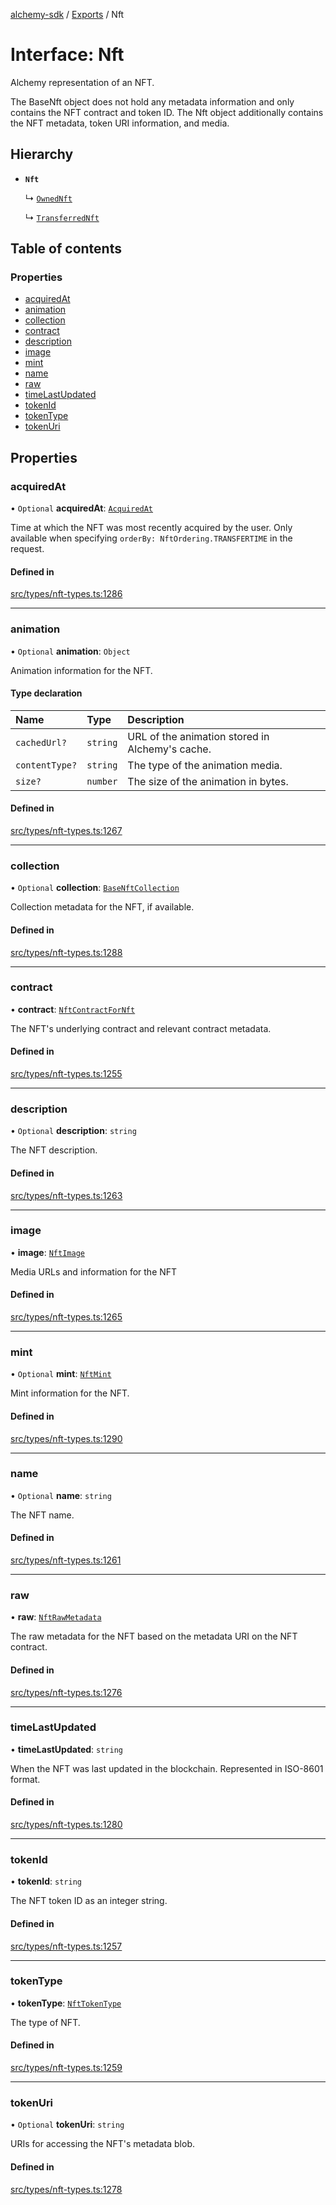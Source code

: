 [alchemy-sdk](../README.md) / [Exports](../modules.md) / Nft

# Interface: Nft

Alchemy representation of an NFT.

The BaseNft object does not hold any metadata information and only contains
the NFT contract and token ID. The Nft object additionally contains the NFT
metadata, token URI information, and media.

## Hierarchy

- **`Nft`**

  ↳ [`OwnedNft`](OwnedNft.md)

  ↳ [`TransferredNft`](TransferredNft.md)

## Table of contents

### Properties

- [acquiredAt](Nft.md#acquiredat)
- [animation](Nft.md#animation)
- [collection](Nft.md#collection)
- [contract](Nft.md#contract)
- [description](Nft.md#description)
- [image](Nft.md#image)
- [mint](Nft.md#mint)
- [name](Nft.md#name)
- [raw](Nft.md#raw)
- [timeLastUpdated](Nft.md#timelastupdated)
- [tokenId](Nft.md#tokenid)
- [tokenType](Nft.md#tokentype)
- [tokenUri](Nft.md#tokenuri)

## Properties

### acquiredAt

• `Optional` **acquiredAt**: [`AcquiredAt`](AcquiredAt.md)

Time at which the NFT was most recently acquired by the user. Only
available when specifying `orderBy: NftOrdering.TRANSFERTIME` in the
request.

#### Defined in

[src/types/nft-types.ts:1286](https://github.com/alchemyplatform/alchemy-sdk-js/blob/ae0aa3f0/src/types/nft-types.ts#L1286)

___

### animation

• `Optional` **animation**: `Object`

Animation information for the NFT.

#### Type declaration

| Name | Type | Description |
| :------ | :------ | :------ |
| `cachedUrl?` | `string` | URL of the animation stored in Alchemy's cache. |
| `contentType?` | `string` | The type of the animation media. |
| `size?` | `number` | The size of the animation in bytes. |

#### Defined in

[src/types/nft-types.ts:1267](https://github.com/alchemyplatform/alchemy-sdk-js/blob/ae0aa3f0/src/types/nft-types.ts#L1267)

___

### collection

• `Optional` **collection**: [`BaseNftCollection`](BaseNftCollection.md)

Collection metadata for the NFT, if available.

#### Defined in

[src/types/nft-types.ts:1288](https://github.com/alchemyplatform/alchemy-sdk-js/blob/ae0aa3f0/src/types/nft-types.ts#L1288)

___

### contract

• **contract**: [`NftContractForNft`](NftContractForNft.md)

The NFT's underlying contract and relevant contract metadata.

#### Defined in

[src/types/nft-types.ts:1255](https://github.com/alchemyplatform/alchemy-sdk-js/blob/ae0aa3f0/src/types/nft-types.ts#L1255)

___

### description

• `Optional` **description**: `string`

The NFT description.

#### Defined in

[src/types/nft-types.ts:1263](https://github.com/alchemyplatform/alchemy-sdk-js/blob/ae0aa3f0/src/types/nft-types.ts#L1263)

___

### image

• **image**: [`NftImage`](NftImage.md)

Media URLs and information for the NFT

#### Defined in

[src/types/nft-types.ts:1265](https://github.com/alchemyplatform/alchemy-sdk-js/blob/ae0aa3f0/src/types/nft-types.ts#L1265)

___

### mint

• `Optional` **mint**: [`NftMint`](NftMint.md)

Mint information for the NFT.

#### Defined in

[src/types/nft-types.ts:1290](https://github.com/alchemyplatform/alchemy-sdk-js/blob/ae0aa3f0/src/types/nft-types.ts#L1290)

___

### name

• `Optional` **name**: `string`

The NFT name.

#### Defined in

[src/types/nft-types.ts:1261](https://github.com/alchemyplatform/alchemy-sdk-js/blob/ae0aa3f0/src/types/nft-types.ts#L1261)

___

### raw

• **raw**: [`NftRawMetadata`](NftRawMetadata.md)

The raw metadata for the NFT based on the metadata URI on the NFT contract.

#### Defined in

[src/types/nft-types.ts:1276](https://github.com/alchemyplatform/alchemy-sdk-js/blob/ae0aa3f0/src/types/nft-types.ts#L1276)

___

### timeLastUpdated

• **timeLastUpdated**: `string`

When the NFT was last updated in the blockchain. Represented in ISO-8601 format.

#### Defined in

[src/types/nft-types.ts:1280](https://github.com/alchemyplatform/alchemy-sdk-js/blob/ae0aa3f0/src/types/nft-types.ts#L1280)

___

### tokenId

• **tokenId**: `string`

The NFT token ID as an integer string.

#### Defined in

[src/types/nft-types.ts:1257](https://github.com/alchemyplatform/alchemy-sdk-js/blob/ae0aa3f0/src/types/nft-types.ts#L1257)

___

### tokenType

• **tokenType**: [`NftTokenType`](../enums/NftTokenType.md)

The type of NFT.

#### Defined in

[src/types/nft-types.ts:1259](https://github.com/alchemyplatform/alchemy-sdk-js/blob/ae0aa3f0/src/types/nft-types.ts#L1259)

___

### tokenUri

• `Optional` **tokenUri**: `string`

URIs for accessing the NFT's metadata blob.

#### Defined in

[src/types/nft-types.ts:1278](https://github.com/alchemyplatform/alchemy-sdk-js/blob/ae0aa3f0/src/types/nft-types.ts#L1278)
